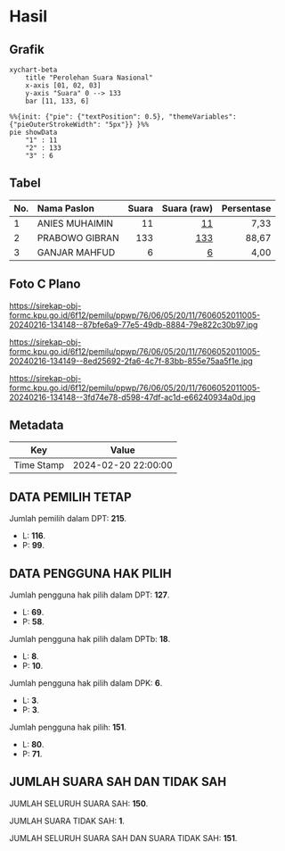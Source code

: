 # Hasil

## Grafik

```mermaid
xychart-beta
    title "Perolehan Suara Nasional"
    x-axis [01, 02, 03]
    y-axis "Suara" 0 --> 133
    bar [11, 133, 6]
```

```mermaid
%%{init: {"pie": {"textPosition": 0.5}, "themeVariables": {"pieOuterStrokeWidth": "5px"}} }%%
pie showData
    "1" : 11
    "2" : 133
    "3" : 6
```

## Tabel

| No. | Nama Paslon    | Suara | Suara (raw) | Persentase |
|:--- |:-------------- | -----:| -----------:| ----------:|
| 1   | ANIES MUHAIMIN | 11    | [11][p-1]   | 7,33       |
| 2   | PRABOWO GIBRAN | 133   | [133][p-2]  | 88,67      |
| 3   | GANJAR MAHFUD  | 6     | [6][p-3]    | 4,00       |


[p-1]: https://github.com/gigit-pemilu/pemilu-2024/blob/main/pilpres/hitung-suara/sub/76-sulawesi-barat/sub/06-mamuju-tengah/sub/05-karossa/sub/2011-sanjango/sub/005-tps/sub/paslon-1.txt
[p-2]: https://github.com/gigit-pemilu/pemilu-2024/blob/main/pilpres/hitung-suara/sub/76-sulawesi-barat/sub/06-mamuju-tengah/sub/05-karossa/sub/2011-sanjango/sub/005-tps/sub/paslon-2.txt
[p-3]: https://github.com/gigit-pemilu/pemilu-2024/blob/main/pilpres/hitung-suara/sub/76-sulawesi-barat/sub/06-mamuju-tengah/sub/05-karossa/sub/2011-sanjango/sub/005-tps/sub/paslon-3.txt

## Foto C Plano

https://sirekap-obj-formc.kpu.go.id/6f12/pemilu/ppwp/76/06/05/20/11/7606052011005-20240216-134148--87bfe6a9-77e5-49db-8884-79e822c30b97.jpg

https://sirekap-obj-formc.kpu.go.id/6f12/pemilu/ppwp/76/06/05/20/11/7606052011005-20240216-134149--8ed25692-2fa6-4c7f-83bb-855e75aa5f1e.jpg

https://sirekap-obj-formc.kpu.go.id/6f12/pemilu/ppwp/76/06/05/20/11/7606052011005-20240216-134148--3fd74e78-d598-47df-ac1d-e66240934a0d.jpg


## Metadata

| Key        | Value               |
| ---------- | ------------------- |
| Time Stamp | 2024-02-20 22:00:00 |


## DATA PEMILIH TETAP

Jumlah pemilih dalam DPT: **215**.
 * L: **116**.
 * P: **99**.

## DATA PENGGUNA HAK PILIH

Jumlah pengguna hak pilih dalam DPT: **127**.
 * L: **69**.
 * P: **58**.

Jumlah pengguna hak pilih dalam DPTb: **18**.
 * L: **8**.
 * P: **10**.

Jumlah pengguna hak pilih dalam DPK: **6**.
 * L: **3**.
 * P: **3**.

Jumlah pengguna hak pilih: **151**.
 * L: **80**.
 * P: **71**.

## JUMLAH SUARA SAH DAN TIDAK SAH

JUMLAH SELURUH SUARA SAH: **150**.

JUMLAH SUARA TIDAK SAH: **1**.

JUMLAH SELURUH SUARA SAH DAN SUARA TIDAK SAH: **151**.


